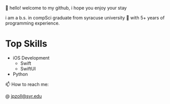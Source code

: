 👋 hello! welcome to my github, i hope you enjoy your stay

i am a b.s. in compSci graduate from syracuse university 🍊 with 5+ years of programming experience.

# Top Skills
- iOS Development
  - Swift
  - SwiftUI
- Python

   
📫 How to reach me:

@ jpzoll@syr.edu
